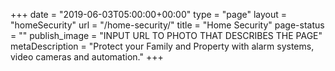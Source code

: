 +++
date = "2019-06-03T05:00:00+00:00"
type = "page"
layout = "homeSecurity"
url = "/home-security/"
title = "Home Security"
page-status = ""
publish_image = "INPUT URL TO PHOTO THAT DESCRIBES THE PAGE"
metaDescription = "Protect your Family and Property with alarm systems, video cameras and automation."
+++